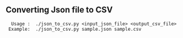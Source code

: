 
## Converting Json file to CSV

```
  Usage :  ./json_to_csv.py <input_json_file> <output_csv_file>
 Example:  ./json_to_csv.py sample.json sample.csv
 
```

